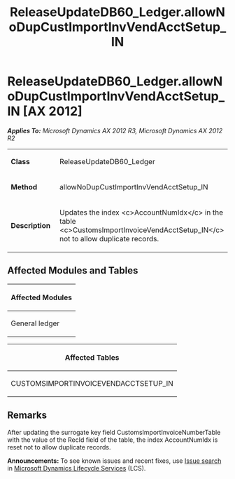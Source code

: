 ﻿---
title: ReleaseUpdateDB60_Ledger.allowNoDupCustImportInvVendAcctSetup_IN
TOCTitle: ReleaseUpdateDB60_Ledger.allowNoDupCustImportInvVendAcctSetup_IN
ms:assetid: 0ae0bb6a-00fa-cf66-8fb2-bf819e12bafa
ms:mtpsurl: https://msdn.microsoft.com/en-us/library/JJ735635(v=AX.60)
ms:contentKeyID: 49706547
ms.date: 05/18/2015
mtps_version: v=AX.60
---

# ReleaseUpdateDB60\_Ledger.allowNoDupCustImportInvVendAcctSetup\_IN [AX 2012]


_**Applies To:** Microsoft Dynamics AX 2012 R3, Microsoft Dynamics AX 2012 R2_

<table>
<colgroup>
<col style="width: 50%" />
<col style="width: 50%" />
</colgroup>
<tbody>
<tr class="odd">
<td><p><strong>Class</strong></p></td>
<td><p>ReleaseUpdateDB60_Ledger</p></td>
</tr>
<tr class="even">
<td><p><strong>Method</strong></p></td>
<td><p>allowNoDupCustImportInvVendAcctSetup_IN</p></td>
</tr>
<tr class="odd">
<td><p><strong>Description</strong></p></td>
<td><p>Updates the index &lt;c&gt;AccountNumIdx&lt;/c&gt; in the table &lt;c&gt;CustomsImportInvoiceVendAcctSetup_IN&lt;/c&gt; not to allow duplicate records.</p></td>
</tr>
</tbody>
</table>


## Affected Modules and Tables

<table>
<colgroup>
<col style="width: 100%" />
</colgroup>
<thead>
<tr class="header">
<th><p>Affected Modules</p></th>
</tr>
</thead>
<tbody>
<tr class="odd">
<td><p>General ledger</p></td>
</tr>
</tbody>
</table>


<table>
<colgroup>
<col style="width: 100%" />
</colgroup>
<thead>
<tr class="header">
<th><p>Affected Tables</p></th>
</tr>
</thead>
<tbody>
<tr class="odd">
<td><p>CUSTOMSIMPORTINVOICEVENDACCTSETUP_IN</p></td>
</tr>
</tbody>
</table>


## Remarks

After updating the surrogate key field CustomsImportInvoiceNumberTable with the value of the RecId field of the table, the index AccountNumIdx is reset not to allow duplicate records.

  
**Announcements:** To see known issues and recent fixes, use [Issue search](http://go.microsoft.com/fwlink/?linkid=389258) in [Microsoft Dynamics Lifecycle Services](http://go.microsoft.com/fwlink/?linkid=306505) (LCS).

